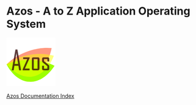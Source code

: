 # Azos - A to Z Application Operating System
<img src="/elm/design/icons/azos.png" alt="Logo" >

[Azos Documentation Index](/src/documentation-index.md)
